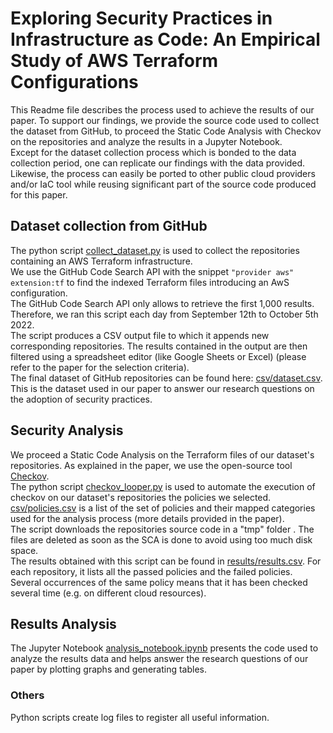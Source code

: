 # Exploring Security Practices in Infrastructure as Code: An Empirical Study of AWS Terraform Configurations

This Readme file describes the process used to achieve the results of our paper. To support our findings, we provide the source code used to collect the dataset from GitHub, to proceed the Static Code Analysis with Checkov on the repositories and analyze the results in a Jupyter Notebook.  
Except for the dataset collection process which is bonded to the data collection period, one can replicate our findings with the data provided.  
Likewise, the process can easily be ported to other public cloud providers and/or IaC tool while reusing significant part of the source code produced for this paper.  

## Dataset collection from GitHub

The python script [collect_dataset.py](collect_dataset.py) is used to collect the repositories containing an AWS Terraform infrastructure.  
We use the GitHub Code Search API with the snippet `"provider aws" extension:tf` to find the indexed Terraform files introducing an AwS configuration.  
The GitHub Code Search API only allows to retrieve the first 1,000 results. Therefore, we ran this script each day from September 12th to October 5th 2022.  
The script produces a CSV output file to which it appends new corresponding repositories. The results contained in the output are then filtered using a spreadsheet editor (like Google Sheets or Excel) (please refer to the paper for the selection criteria).  
The final dataset of GitHub repositories can be found here: [csv/dataset.csv](csv/dataset.csv). This is the dataset used in our paper to answer our research questions on the adoption of security practices.  

## Security Analysis

We proceed a Static Code Analysis on the Terraform files of our dataset's repositories. As explained in the paper, we use the open-source tool [Checkov](https://github.com/bridgecrewio/checkov).  
The python script [checkov_looper.py](checkov_looper.py) is used to automate the execution of checkov on our dataset's repositories the policies we selected.  
[csv/policies.csv](csv/policies.csv) is a list of the set of policies and their mapped categories used for the analysis process (more details provided in the paper).  
The script downloads the repositories source code in a "tmp" folder . The files are deleted as soon as the SCA is done to avoid using too much disk space.  
The results obtained with this script can be found in [results/results.csv](csv/results.csv). For each repository, it lists all the passed policies and the failed policies. Several occurrences of the same policy means that it has been checked several time (e.g. on different cloud resources).  

## Results Analysis

The Jupyter Notebook [analysis_notebook.ipynb](analysis_notebook.ipynb) presents the code used to analyze the results data and helps answer the research questions of our paper by plotting graphs and generating tables.  

### Others

Python scripts create log files to register all useful information.  

